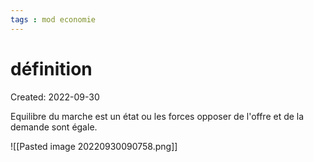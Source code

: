 ```yaml
---
tags : mod economie
---
```

# définition
Created: 2022-09-30

Equilibre du marche est un état ou les forces opposer de l'offre et de la demande sont égale.

![[Pasted image 20220930090758.png]]